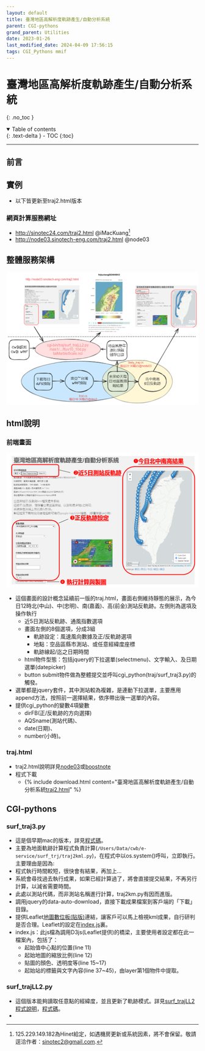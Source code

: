 ```yaml
---
layout: default
title: 臺灣地區高解析度軌跡產生/自動分析系統
parent: CGI-pythons
grand_parent: Utilities
date: 2023-01-26
last_modified_date: 2024-04-09 17:56:15
tags: CGI_Pythons mmif
---
```


# 臺灣地區高解析度軌跡產生/自動分析系統

{: .no_toc }

<details open markdown="block">
  <summary>
    Table of contents
  </summary>
  {: .text-delta }
- TOC
{:toc}
</details>

---

## 前言


## 實例

- 以下皆更新至traj2.html版本

### 網頁計算服務網址

- http://sinotec24.com/traj2.html @iMacKuang[^9]
- http://node03.sinotech-eng.com/traj2.html @node03

## 整體服務架構

![](traj/2024-04-10-14-11-58.png)

## html說明

### 前端畫面

![](traj/2024-04-10-11-19-22.png)

- 這個畫面的設計概念延續前一版的traj.html，畫面右側維持靜態的展示，為今日12時北(中山)、中(忠明)、南(嘉義)、高(前金)測站反軌跡。左側則為選項及操作執行
  - 近5日測站反軌跡、通風指數選項
  - 畫面左側的8個選項，分成3組
    - 軌跡設定：風速風向數據及正/反軌跡選項
    - 地點：空品區縣市測站、或任意經緯度座標
    - 軌跡線起/迄之日期時間
  - html物件型態：包括jquery的下拉選單(selectmenu)、文字輸入、及日期選單(datepicker)
  - button submit物件做為整體提交並呼叫cgi_python(traj/surf_traj3.py)的觸發。
- 選單都是jquery套件，其中測站較為複雜，是連動下拉選單，主要應用append方法，按照前一選擇結果，依序帶出後一選單的內容。
- 提供cgi_python的變數4項變數
  - dirFB(正/反軌跡的方向選擇)
  - AQSname(測站代碼)、
  - date(日期)、
  - number(小時)。

### traj.html

- traj2.html說明詳見[node03](https://node03.sinotech-eng.com/traj2.html_程式說明.html)或[boostnote](https://boostnote.io/shared/05cd78db-c218-49dc-8864-46c8e77fd2c6)
- 程式下載
  - {% include download.html content="臺灣地區高解析度軌跡產生/自動分析系統[traj2.html](./traj/traj2.html)" %}

## CGI-pythons

### surf_traj3.py

- 這是個早期mac的版本，詳見[程式碼](./traj/surf_traj3.py)。
- 主要為地面軌跡計算程式負責計算(`/Users/Data/cwb/e-service/surf_trj/traj2kml.py`)，在程式中以os.system()呼叫，立即執行。主要理由是因為:
- 程式執行時間較短，很快會有結果，再加上...
- 系統會尋找過去執行成果，如果已經計算過了，將會直接提交結果，不再另行計算，以減省需要時間。
- 此處以測站代碼，而非測站名稱進行計算，traj2km.py有因而進版。
- 調用jquery的data-auto-download，直接下載成果檔案到客戶端的「下載」目錄。
- 提供Leaflet[地圖數位板(貼版)](../GIS/digitizer.md)連結，讓客戶可以馬上檢視kml成果，自行研判是否合理。Leaflet的設定在[index.js](./traj/index.js)裏。
- index.js：此js檔為調用D3js(Leaflet提供)的橋梁，主要使用者設定都在此一檔案內，包括了：
  - 起始值中心點的位置(line 11)
  - 起始地圖的縮放比例(line 12)
  - 貼圖的顏色、透明度等(line 15~17)
  - 起始站的標籤與文字內容(line 37~45)，由layer第1個物件中提取。

### surf_trajLL2.py

- 這個版本能夠讀取任意點的經緯度，並且更新了軌跡模式。詳見[surf_trajLL2程式說明](./surf_trajLL2.md)，[程式碼](traj/surf_trajLL2Mac.py)。
- 

[^9]: 125.229.149.182為Hinet給定，如遇機房更新或系統因素，將不會保留。敬請逕洽作者：sinotec2@gmail.com.
